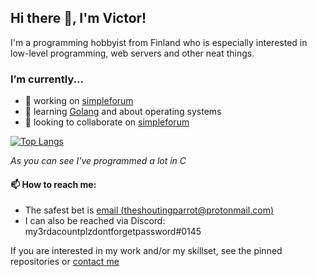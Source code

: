 ## Hi there 👋, I'm Victor!

I'm a programming hobbyist from Finland who is especially interested in low-level programming, web servers and other neat things.

### I’m currently...
  - 🔭 working on [simpleforum](https://github.com/TheShoutingParrot/simpleforum)
  - 🌱 learning [Golang](https://go.dev) and about operating systems
  - 👯 looking to collaborate on [simpleforum](https://github.com/TheShoutingParrot/simpleforum)

[![Top Langs](https://github-readme-stats.vercel.app/api/top-langs/?username=theshoutingparrot&theme=dark&layout=compact)](https://github.com/anuraghazra/github-readme-stats)

*As you can see I've programmed a lot in C*

#### 📫 How to reach me:
  - The safest bet is [email (theshoutingparrot@protonmail.com)](mailto:theshoutingparrot@protonmail.com)
  - I can also be reached via Discord: my3rdacountplzdontforgetpassword#0145

If you are interested in my work and/or my skillset, see the pinned repositories or [contact me](mailto:theshoutingparrot@protonmail.com)

<!--
**TheShoutingParrot/TheShoutingParrot** is a ✨ _special_ ✨ repository because its `README.md` (this file) appears on your GitHub profile.

Here are some ideas to get you started:

- 🔭 I’m currently working on ...
- 🌱 I’m currently learning ...
- 👯 I’m looking to collaborate on ...
- 🤔 I’m looking for help with ...
- 💬 Ask me about ...
- 📫 How to reach me: ...
- 😄 Pronouns: ...
- ⚡ Fun fact: ...
-->
